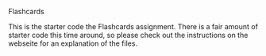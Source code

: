 Flashcards

This is the starter code the Flashcards assignment. There is a fair amount of starter code this time around, so please check out the instructions on the webseite for an explanation of the files.
